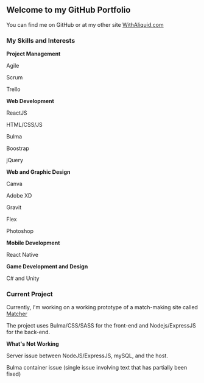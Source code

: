 ## Welcome to my GitHub Portfolio

You can find me on GitHub or at my other site [WithAliquid.com](withaliquid.com)

### My Skills and Interests

**Project Management**

Agile

Scrum

Trello

**Web Development**

ReactJS

HTML/CSS/JS

Bulma

Boostrap

jQuery

**Web and Graphic Design**

Canva

Adobe XD

Gravit

Flex

Photoshop

**Mobile Development**

React Native

**Game Development and Design**

C# and Unity


### Current Project

Currently, I'm working on a working prototype of a match-making site called [Matcher](matcher.withaliquid.com)

The project uses Bulma/CSS/SASS for the front-end and Nodejs/ExpressJS for the back-end. 

**What's Not Working**

Server issue between NodeJS/ExpressJS, mySQL, and the host.

Bulma container issue (single issue involving text that has partially been fixed)

